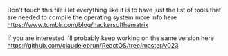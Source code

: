 Don't touch this file i let everything like it is to have just the list of tools that are needed to compile the operating system
more info here https://www.tumblr.com/blog/hackersofthematrix

If you are interested i'll probably keep working on the same version here https://github.com/claudelebrun/ReactOS/tree/master/v023
